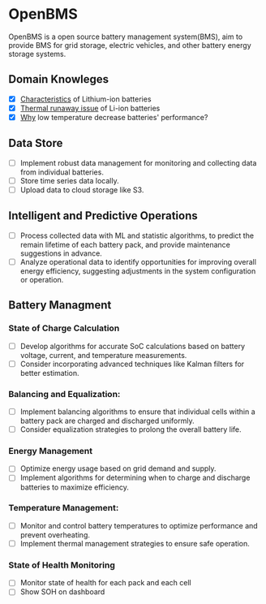 # OpenBMS
OpenBMS is a open source battery management system(BMS), aim to provide BMS for grid storage, electric vehicles, and other battery energy storage systems.

## Domain Knowleges
- [x] [Characteristics](./docs/characteristic-of-lithium-ion-battery.md) of Lithium-ion batteries
- [x] [Thermal runaway issue](./docs/thermal-runaway-issue.md) of Li-ion batteries
- [x] [Why](./docs/decreased-perf-under-low-temperature.md) low temperature decrease batteries' performance?

## Data Store
- [ ] Implement robust data management for monitoring and collecting data from individual batteries.
- [ ] Store time series data locally.
- [ ] Upload data to cloud storage like S3.

## Intelligent and Predictive Operations
- [ ] Process collected data with ML and statistic algorithms, to predict the remain lifetime of each battery pack, and provide maintenance suggestions in advance.
- [ ] Analyze operational data to identify opportunities for improving overall energy efficiency, suggesting adjustments in the system configuration or operation.

## Battery Managment

### State of Charge Calculation
- [ ] Develop algorithms for accurate SoC calculations based on battery voltage, current, and temperature measurements.
- [ ] Consider incorporating advanced techniques like Kalman filters for better estimation.

### Balancing and Equalization:
- [ ] Implement balancing algorithms to ensure that individual cells within a battery pack are charged and discharged uniformly.
- [ ] Consider equalization strategies to prolong the overall battery life.

### Energy Management
- [ ] Optimize energy usage based on grid demand and supply.
- [ ] Implement algorithms for determining when to charge and discharge batteries to maximize efficiency.

### Temperature Management:
- [ ] Monitor and control battery temperatures to optimize performance and prevent overheating.
- [ ] Implement thermal management strategies to ensure safe operation.

### State of Health Monitoring
- [ ] Monitor state of health for each pack and each cell
- [ ] Show SOH on dashboard 